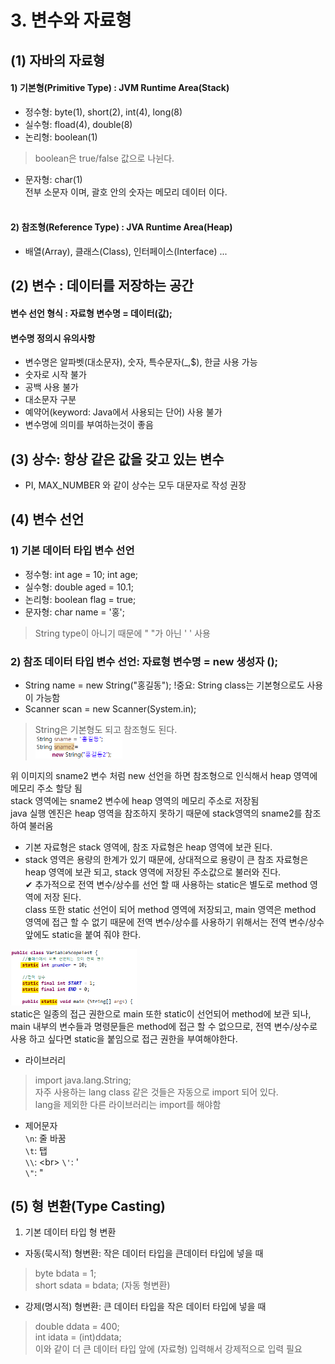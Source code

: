 # 3. 변수와 자료형<br>
## (1) 자바의 자료형
#### 1) 기본형(Primitive Type) : JVM Runtime Area(Stack)<br>
- 정수형: byte(1), short(2), int(4), long(8)<br>
- 실수형: fload(4), double(8)<br>
- 논리형: boolean(1)<br>
> boolean은 true/false 값으로 나뉜다.
- 문자형: char(1)<br>
전부 소문자 이며, 괄호 안의 숫자는 메모리 데이터 이다.<br><br>

#### 2) 참조형(Reference Type) : JVA Runtime Area(Heap)<br>
- 배열(Array), 클래스(Class), 인터페이스(Interface) ... <br>



## (2) 변수 : 데이터를 저장하는 공간
#### 변수 선언 형식 : 자료형 변수명 = 데이터(값);
#### 변수명 정의시 유의사항
- 변수명은 알파벳(대소문자), 숫자, 특수문자(_,$), 한글 사용 가능<br>
- 숫자로 시작 불가<br>
- 공백 사용 불가<br>
- 대소문자 구분<br>
- 예약어(keyword: Java에서 사용되는 단어) 사용 불가<br>
- 변수명에 의미를 부여하는것이 좋음<br>

## (3) 상수: 항상 같은 값을 갖고 있는 변수
- PI, MAX_NUMBER 와 같이 상수는 모두 대문자로 작성 권장<br>

## (4) 변수 선언
### 1) 기본 데이터 타입 변수 선언
- 정수형: int age = 10; int age;<br>
- 실수형: double aged = 10.1;<br>
- 논리형: boolean flag = true;<br>
- 문자형: char name = '홍';<br>
> String type이 아니기 때문에 " "가 아닌 ' ' 사용<br>

### 2) 참조 데이터 타입 변수 선언: 자료형 변수명 = new 생성자 ();
- String name = new String("홍길동"); !중요: String class는 기본형으로도 사용이 가능함
- Scanner scan = new Scanner(System.in);

> String은 기본형도 되고 참조형도 된다.<br>
<img src="../md_images/string.png" width="30%"><br>

위 이미지의 sname2 변수 처럼 new 선언을 하면 참조형으로 인식해서 heap 영역에 메모리 주소 할당 됨<br>
stack 영역에는 sname2 변수에 heap 영역의 메모리 주소로 저장됨<br>
java 실행 엔진은 heap 영역을 참조하지 못하기 때문에 stack영역의 sname2를 참조하여 불러옴<br>
- 기본 자료형은 stack 영역에, 참조 자료형은 heap 영역에 보관 된다.<br>
- stack 영역은 용량의 한계가 있기 때문에, 상대적으로 용량이 큰 참조 자료형은 heap 영역에 보관 되고, stack 영역에 저장된 주소값으로 불러와 진다.<br>
✔ 추가적으로 전역 변수/상수를 선언 할 때 사용하는 static은 별도로 method 영역에 저장 된다.<br>
class 또한 static 선언이 되어 method 영역에 저장되고, main 영역은 method 영역에 접근 할 수 없기 때문에 전역 변수/상수를 사용하기 위해서는 전역 변수/상수 앞에도 static을 붙여 줘야 한다.<br> 

<img src="../md_images/static.png" width="40%"><br>
static은 일종의 접근 권한으로 main 또한 static이 선언되어 method에 보관 되나, main 내부의 변수들과 명령문들은 method에 접근 할 수 없으므로, 전역 변수/상수로 사용 하고 싶다면 static을 붙임으로 접근 권한을 부여해야한다.<br>

- 라이브러리
> import java.lang.String;<br>
자주 사용하는 lang class 같은 것들은 자동으로 import 되어 있다.<br>
lang을 제외한 다른 라이브러리는 import를 해야함<br>

- 제어문자<br>
`\n`: 줄 바꿈<br>
`\t`: 탭<br>
`\\`: \<br>
`\'`: '<br>
`\"`: "<br>

## (5) 형 변환(Type Casting)
1) 기본 데이터 타입 형 변환
- 자동(묵시적) 형변환: 작은 데이터 타입을 큰데이터 타입에 넣을 때 
> byte bdata = 1; <br>short sdata = bdata; (자동 형변환)<br>
- 강제(명시적) 형변환: 큰 데이터 타입을 작은 데이터 타입에 넣을 때
> double ddata = 400; <br> int idata = (int)ddata; <br>이와 같이 더 큰 데이터 타입 앞에 (자료형) 입력해서 강제적으로 입력 필요
